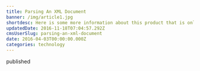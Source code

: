 ```yaml
---
title: Parsing An XML Document
banner: /img/article1.jpg
shortdesc: Here is some more information about this product that is only revealed once clicked on.
updatedDate: 2016-11-18T07:04:57.292Z
cmsUserSlug: parsing-an-xml-document
date: 2016-04-03T00:00:00.000Z
categories: technology
---
```


published